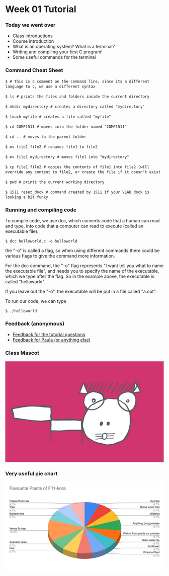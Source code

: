 # Week 01 Tutorial

### Today we went over 
- Class introductions
- Course introduction
- What is an operating system? What is a terminal?
- Writing and compiling your first C program!
- Some useful commands for the terminal

### Command Cheat Sheet

    $ # this is a comment on the command line, since its a different language to c, we use a different syntax
    
    $ ls # prints the files and folders inside the current directory
    
    $ mkdir mydirectory # creates a directory called "mydirectory"
    
    $ touch myfile # creates a file called "myfile"
    
    $ cd COMP1511 # moves into the folder named "COMP1511"
    
    $ cd .. # moves to the parent folder
    
    $ mv file1 file2 # renames file1 to file2
    
    $ mv file1 mydirectory # moves file1 into "mydirectory"
    
    $ cp file1 file2 # copies the contents of file1 into file2 (will override any content in file2, or create the file if it doesn't exist
    
    $ pwd # prints the current working directory
    
    $ 1511 reset_dock # command created by 1511 if your VLAB dock is looking a bit funky

### Running and compiling code

To compile code, we use dcc, which converts code that a human can read and type, into code that a computer can read to execute (called an executable file).

    $ dcc helloworld.c -o helloworld

the "-o" is called a flag, so when using different commands there could be various flags to give the command more information.

For the dcc command, the "-o" flag represents "I want tell you what to name the executable file", and needs you to specify the name of the executable, which we type after the flag. So in the example above, the executable is called "helloworld".

If you leave out the "-o", the executable will be put in a file called "a.out".

To run our code, we can type

    $ ./helloworld

### Feedback (anonymous)

- [Feedback for the tutorial questions](https://docs.google.com/forms/d/e/1FAIpQLSdVYU-MbTp1fZuJdIXdH12f7V4KUM0gG9_TBkUDzaPHz-jGLw/viewform)
- [Feedback for Paula (or anything else)](https://forms.gle/3tPTJfUFtta682td6)

### Class Mascot

![](https://github.com/paulatennent/cse_tutoring/blob/master/_assets/f11_kora_cat.jpg)


### Very useful pie chart 
![](https://github.com/paulatennent/cse_tutoring/blob/master/_assets/favourite_plants.png)